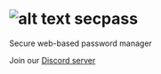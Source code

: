 # ![alt text](https://i.imgur.com/D5L1ZR2.png "secpass") secpass

Secure web-based password manager

Join our [Discord server](https://discord.gg/jjRruxx)
